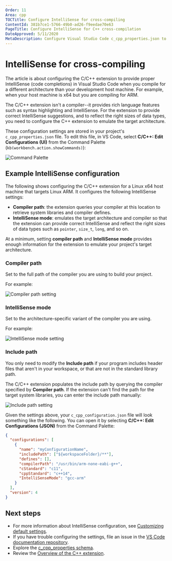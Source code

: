 ```yaml
---
Order: 11
Area: cpp
TOCTitle: Configure IntelliSense for cross-compiling
ContentId: 381b7ce1-5766-49b0-ad26-f9eedae70e63
PageTitle: Configure IntelliSense for C++ cross-compilation
DateApproved: 5/11/2020
MetaDescription: Configure Visual Studio Code c_cpp_properties.json to get IntelliSense when you are compiling for a different platform
---
```


# IntelliSense for cross-compiling

The article is about configuring the C/C++ extension to provide proper IntelliSense (code completions) in Visual Studio Code when you compile for a different architecture than your development host machine. For example, when your host machine is x64 but you are compiling for ARM.

The C/C++ extension isn't a compiler--it provides rich language features such as syntax highlighting and IntelliSense. For the extension to provide correct IntelliSense suggestions, and to reflect the right sizes of data types, you need to configure the C++ extension to emulate the target architecture.

These configuration settings are stored in your project's `c_cpp_properties.json` file. To edit this file, in VS Code, select **C/C++: Edit Configurations (UI)** from the Command Palette (`kb(workbench.action.showCommands)`):

![Command Palette](images/cpp/command-palette.png)

## Example IntelliSense configuration

The following shows configuring the C/C++ extension for a Linux x64 host machine that targets Linux ARM. It configures the following IntelliSense settings:

- **Compiler path**: the extension queries your compiler at this location to retrieve system libraries and compiler defines.
- **IntelliSense mode**: emulates the target architecture and compiler so that the extension can provide correct IntelliSense and reflect the right sizes of data types such as `pointer`, `size_t`, `long`, and so on.

At a minimum, setting **compiler path** and **IntelliSense mode** provides enough information for the extension to emulate your project's target architecture.

### Compiler path

Set to the full path of the compiler you are using to build your project.

For example:

![Compiler path setting](images/intellisense/compiler-path.png)

### IntelliSense mode

Set to the architecture-specific variant of the compiler you are using.

For example:

![IntelliSense mode setting](images/intellisense/intellisense-mode.png)

### Include path

You only need to modify the **Include path** if your program includes header files that aren't in your workspace, or that are not in the standard library path.

The C/C++ extension populates the include path by querying the compiler specified by **Compiler path**. If the extension can't find the path for the target system libraries, you can enter the include path manually:

![Include path setting](images/intellisense/include-path.png)

Given the settings above, your `c_cpp_configuration.json` file will look something like the following. You can open it by selecting **C/C++: Edit Configurations (JSON)** from the Command Palette:

```json
{
  "configurations": [
    {
      "name": "myConfigurationName",
      "includePath": ["${workspaceFolder}/**"],
      "defines": [],
      "compilerPath": "/usr/bin/arm-none-eabi-g++",
      "cStandard": "c11",
      "cppStandard": "c++14",
      "IntelliSenseMode": "gcc-arm"
    }
  ],
  "version": 4
}
```

## Next steps

- For more information about IntelliSense configuration, see [Customizing default settings](/docs/cpp/customize-default-settings-cpp.md).
- If you have trouble configuring the settings, file an issue in the [VS Code documentation repository](https://github.com/microsoft/vscode-docs/issues).
- Explore the [c_cpp_properties schema](/docs/cpp/c-cpp-properties-schema-reference.md).
- Review the [Overview of the C++ extension](/docs/languages/cpp.md).
